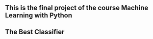<h2>This is the final project of the course Machine Learning with Python</h2> 
<h2> The Best Classifier</h2>
